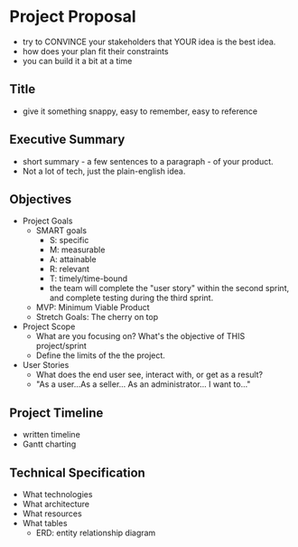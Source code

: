 # Project Proposal
- try to CONVINCE your stakeholders that YOUR idea is the best idea.
- how does your plan fit their constraints
- you can build it a bit at a time

## Title
- give it something snappy, easy to remember, easy to reference

## Executive Summary
- short summary - a few sentences to a paragraph - of your product.
- Not a lot of tech, just the plain-english idea.

## Objectives
- Project Goals
    - SMART goals
        - S: specific
        - M: measurable
        - A: attainable
        - R: relevant
        - T: timely/time-bound
        - the team will complete the "user story" within the second sprint, and complete testing during the third sprint.
    - MVP: Minimum Viable Product
    - Stretch Goals: The cherry on top
- Project Scope
    - What are you focusing on? What's the objective of THIS project/sprint
    - Define the limits of the the project.
- User Stories
    - What does the end user see, interact with, or get as a result?
    - "As a user...As a seller... As an administrator... I want to..."

## Project Timeline
- written timeline
- Gantt charting

## Technical Specification
- What technologies
- What architecture
- What resources
- What tables
    - ERD: entity relationship diagram
